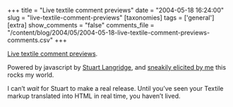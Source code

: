 +++
title = "Live textile comment previews"
date = "2004-05-18 16:24:00"
slug = "live-textile-comment-previews"
[taxonomies]
tags = ['general']
[extra]
show_comments = "false"
comments_file = "/content/blog/2004/05/2004-05-18-live-textile-comment-previews-comments.csv"
+++

[Live textile comment previews](http://www.magpiebrain.com/archives/2004/05/18/preview).

Powered by javascript by [Stuart Langridge](http://www.kryogenix.org/), and [sneakily elicited by me](http://www.kryogenix.org/days/2004/05/17/showdomtreeii) this rocks my world.

I can’t *wait* for Stuart to make a real release. Until you’ve seen your Textile markup translated into HTML in real time, you haven’t lived.
